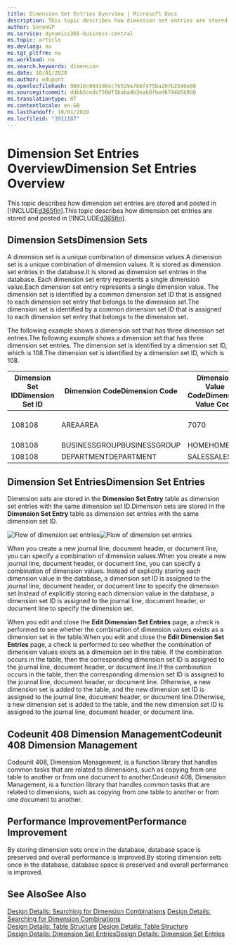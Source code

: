 ```yaml
---
title: Dimension Set Entries Overview | Microsoft Docs
description: This topic describes how dimension set entries are stored and posted in Dynamcis 365.
author: SorenGP
ms.service: dynamics365-business-central
ms.topic: article
ms.devlang: na
ms.tgt_pltfrm: na
ms.workload: na
ms.search.keywords: dimension
ms.date: 10/01/2020
ms.author: edupont
ms.openlocfilehash: 98916c0843d84c76529e7b6f475ba207b2590a08
ms.sourcegitcommit: ddbb5cede750df1baba4b3eab8fbed6744b5b9d6
ms.translationtype: HT
ms.contentlocale: en-GB
ms.lasthandoff: 10/01/2020
ms.locfileid: "3911187"
---
```

# <a name="dimension-set-entries-overview"></a><span data-ttu-id="077ea-103">Dimension Set Entries Overview</span><span class="sxs-lookup"><span data-stu-id="077ea-103">Dimension Set Entries Overview</span></span>
<span data-ttu-id="077ea-104">This topic describes how dimension set entries are stored and posted in [!INCLUDE[d365fin](includes/d365fin_md.md)].</span><span class="sxs-lookup"><span data-stu-id="077ea-104">This topic describes how dimension set entries are stored and posted in [!INCLUDE[d365fin](includes/d365fin_md.md)].</span></span>  

## <a name="dimension-sets"></a><span data-ttu-id="077ea-105">Dimension Sets</span><span class="sxs-lookup"><span data-stu-id="077ea-105">Dimension Sets</span></span>  
<span data-ttu-id="077ea-106">A dimension set is a unique combination of dimension values.</span><span class="sxs-lookup"><span data-stu-id="077ea-106">A dimension set is a unique combination of dimension values.</span></span> <span data-ttu-id="077ea-107">It is stored as dimension set entries in the database.</span><span class="sxs-lookup"><span data-stu-id="077ea-107">It is stored as dimension set entries in the database.</span></span> <span data-ttu-id="077ea-108">Each dimension set entry represents a single dimension value.</span><span class="sxs-lookup"><span data-stu-id="077ea-108">Each dimension set entry represents a single dimension value.</span></span> <span data-ttu-id="077ea-109">The dimension set is identified by a common dimension set ID that is assigned to each dimension set entry that belongs to the dimension set.</span><span class="sxs-lookup"><span data-stu-id="077ea-109">The dimension set is identified by a common dimension set ID that is assigned to each dimension set entry that belongs to the dimension set.</span></span>  

<span data-ttu-id="077ea-110">The following example shows a dimension set that has three dimension set entries.</span><span class="sxs-lookup"><span data-stu-id="077ea-110">The following example shows a dimension set that has three dimension set entries.</span></span> <span data-ttu-id="077ea-111">The dimension set is identified by a dimension set ID, which is 108.</span><span class="sxs-lookup"><span data-stu-id="077ea-111">The dimension set is identified by a dimension set ID, which is 108.</span></span>  

|<span data-ttu-id="077ea-112">Dimension Set ID</span><span class="sxs-lookup"><span data-stu-id="077ea-112">Dimension Set ID</span></span>|<span data-ttu-id="077ea-113">Dimension Code</span><span class="sxs-lookup"><span data-stu-id="077ea-113">Dimension Code</span></span>|<span data-ttu-id="077ea-114">Dimension Value Code</span><span class="sxs-lookup"><span data-stu-id="077ea-114">Dimension Value Code</span></span>|<span data-ttu-id="077ea-115">Dimension Value Name</span><span class="sxs-lookup"><span data-stu-id="077ea-115">Dimension Value Name</span></span>|  
|----------------------|--------------------|--------------------------|--------------------------|  
|<span data-ttu-id="077ea-116">108</span><span class="sxs-lookup"><span data-stu-id="077ea-116">108</span></span>|<span data-ttu-id="077ea-117">AREA</span><span class="sxs-lookup"><span data-stu-id="077ea-117">AREA</span></span>|<span data-ttu-id="077ea-118">70</span><span class="sxs-lookup"><span data-stu-id="077ea-118">70</span></span>|<span data-ttu-id="077ea-119">America North</span><span class="sxs-lookup"><span data-stu-id="077ea-119">America North</span></span>|  
|<span data-ttu-id="077ea-120">108</span><span class="sxs-lookup"><span data-stu-id="077ea-120">108</span></span>|<span data-ttu-id="077ea-121">BUSINESSGROUP</span><span class="sxs-lookup"><span data-stu-id="077ea-121">BUSINESSGROUP</span></span>|<span data-ttu-id="077ea-122">HOME</span><span class="sxs-lookup"><span data-stu-id="077ea-122">HOME</span></span>|<span data-ttu-id="077ea-123">Home</span><span class="sxs-lookup"><span data-stu-id="077ea-123">Home</span></span>|  
|<span data-ttu-id="077ea-124">108</span><span class="sxs-lookup"><span data-stu-id="077ea-124">108</span></span>|<span data-ttu-id="077ea-125">DEPARTMENT</span><span class="sxs-lookup"><span data-stu-id="077ea-125">DEPARTMENT</span></span>|<span data-ttu-id="077ea-126">SALES</span><span class="sxs-lookup"><span data-stu-id="077ea-126">SALES</span></span>|<span data-ttu-id="077ea-127">Sales</span><span class="sxs-lookup"><span data-stu-id="077ea-127">Sales</span></span>|  

## <a name="dimension-set-entries"></a><span data-ttu-id="077ea-128">Dimension Set Entries</span><span class="sxs-lookup"><span data-stu-id="077ea-128">Dimension Set Entries</span></span>  
<span data-ttu-id="077ea-129">Dimension sets are stored in the **Dimension Set Entry** table as dimension set entries with the same dimension set ID.</span><span class="sxs-lookup"><span data-stu-id="077ea-129">Dimension sets are stored in the **Dimension Set Entry** table as dimension set entries with the same dimension set ID.</span></span>  

<span data-ttu-id="077ea-130">![Flow of dimension set entries](media/dimensionentrynav7.png "Flow of dimension set entries")</span><span class="sxs-lookup"><span data-stu-id="077ea-130">![Flow of dimension set entries](media/dimensionentrynav7.png "Flow of dimension set entries")</span></span>  

<span data-ttu-id="077ea-131">When you create a new journal line, document header, or document line, you can specify a combination of dimension values.</span><span class="sxs-lookup"><span data-stu-id="077ea-131">When you create a new journal line, document header, or document line, you can specify a combination of dimension values.</span></span> <span data-ttu-id="077ea-132">Instead of explicitly storing each dimension value in the database, a dimension set ID is assigned to the journal line, document header, or document line to specify the dimension set.</span><span class="sxs-lookup"><span data-stu-id="077ea-132">Instead of explicitly storing each dimension value in the database, a dimension set ID is assigned to the journal line, document header, or document line to specify the dimension set.</span></span>  

<span data-ttu-id="077ea-133">When you edit and close the **Edit Dimension Set Entries** page, a check is performed to see whether the combination of dimension values exists as a dimension set in the table.</span><span class="sxs-lookup"><span data-stu-id="077ea-133">When you edit and close the **Edit Dimension Set Entries** page, a check is performed to see whether the combination of dimension values exists as a dimension set in the table.</span></span> <span data-ttu-id="077ea-134">If the combination occurs in the table, then the corresponding dimension set ID is assigned to the journal line, document header, or document line.</span><span class="sxs-lookup"><span data-stu-id="077ea-134">If the combination occurs in the table, then the corresponding dimension set ID is assigned to the journal line, document header, or document line.</span></span> <span data-ttu-id="077ea-135">Otherwise, a new dimension set is added to the table, and the new dimension set ID is assigned to the journal line, document header, or document line.</span><span class="sxs-lookup"><span data-stu-id="077ea-135">Otherwise, a new dimension set is added to the table, and the new dimension set ID is assigned to the journal line, document header, or document line.</span></span>

## <a name="codeunit-408-dimension-management"></a><span data-ttu-id="077ea-136">Codeunit 408 Dimension Management</span><span class="sxs-lookup"><span data-stu-id="077ea-136">Codeunit 408 Dimension Management</span></span>
<span data-ttu-id="077ea-137">Codeunit 408, Dimension Management, is a function library that handles common tasks that are related to dimensions, such as copying from one table to another or from one document to another.</span><span class="sxs-lookup"><span data-stu-id="077ea-137">Codeunit 408, Dimension Management, is a function library that handles common tasks that are related to dimensions, such as copying from one table to another or from one document to another.</span></span>

## <a name="performance-improvement"></a><span data-ttu-id="077ea-138">Performance Improvement</span><span class="sxs-lookup"><span data-stu-id="077ea-138">Performance Improvement</span></span>  
<span data-ttu-id="077ea-139">By storing dimension sets once in the database, database space is preserved and overall performance is improved.</span><span class="sxs-lookup"><span data-stu-id="077ea-139">By storing dimension sets once in the database, database space is preserved and overall performance is improved.</span></span>  

## <a name="see-also"></a><span data-ttu-id="077ea-140">See Also</span><span class="sxs-lookup"><span data-stu-id="077ea-140">See Also</span></span>  
<span data-ttu-id="077ea-141">[Design Details: Searching for Dimension Combinations](design-details-searching-for-dimension-combinations.md) </span><span class="sxs-lookup"><span data-stu-id="077ea-141">[Design Details: Searching for Dimension Combinations](design-details-searching-for-dimension-combinations.md) </span></span>  
<span data-ttu-id="077ea-142">[Design Details: Table Structure](design-details-table-structure.md) </span><span class="sxs-lookup"><span data-stu-id="077ea-142">[Design Details: Table Structure](design-details-table-structure.md) </span></span>  
[<span data-ttu-id="077ea-143">Design Details: Dimension Set Entries</span><span class="sxs-lookup"><span data-stu-id="077ea-143">Design Details: Dimension Set Entries</span></span>](design-details-dimension-set-entries.md)   
